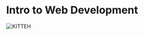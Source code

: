 Intro to Web Development
=============
![KITTEH](https://raw.githubusercontent.com/Steague/HB-Night-Life/master/kitty.jpg)
